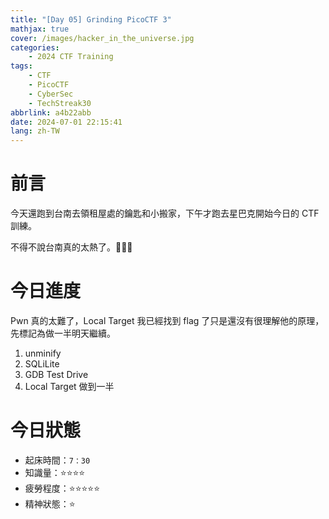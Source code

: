 ```yaml
---
title: "[Day 05] Grinding PicoCTF 3"
mathjax: true
cover: /images/hacker_in_the_universe.jpg
categories:
    - 2024 CTF Training
tags:
    - CTF
    - PicoCTF
    - CyberSec
    - TechStreak30
abbrlink: a4b22abb
date: 2024-07-01 22:15:41
lang: zh-TW
---
```


# 前言

今天還跑到台南去領租屋處的鑰匙和小搬家，下午才跑去星巴克開始今日的 CTF 訓練。

不得不說台南真的太熱了。🥲🥲🥲

# 今日進度

Pwn 真的太難了，Local Target 我已經找到 flag 了只是還沒有很理解他的原理，先標記為做一半明天繼續。

1. unminify
2. SQLiLite
3. GDB Test Drive
4. Local Target 做到一半

# 今日狀態

-   起床時間：`7：30`
-   知識量：⭐⭐⭐⭐
-   疲勞程度：⭐⭐⭐⭐⭐
-   精神狀態：⭐

